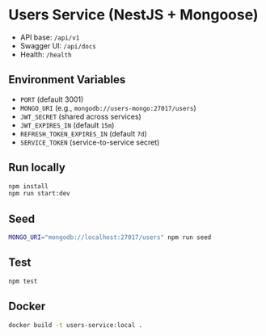 # Users Service (NestJS + Mongoose)

- API base: `/api/v1`
- Swagger UI: `/api/docs`
- Health: `/health`

## Environment Variables

- `PORT` (default 3001)
- `MONGO_URI` (e.g., `mongodb://users-mongo:27017/users`)
- `JWT_SECRET` (shared across services)
- `JWT_EXPIRES_IN` (default `15m`)
- `REFRESH_TOKEN_EXPIRES_IN` (default `7d`)
- `SERVICE_TOKEN` (service-to-service secret)

## Run locally

```bash
npm install
npm run start:dev
```

## Seed

```bash
MONGO_URI="mongodb://localhost:27017/users" npm run seed
```

## Test

```bash
npm test
```

## Docker

```bash
docker build -t users-service:local .
```
